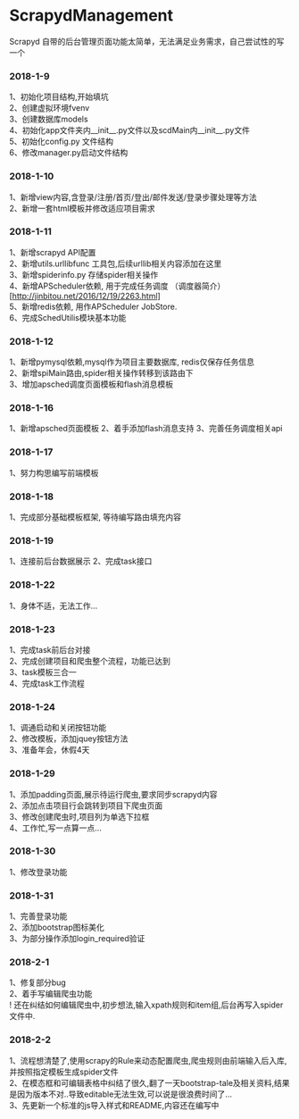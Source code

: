 # ScrapydManagement
Scrapyd 自带的后台管理页面功能太简单，无法满足业务需求，自己尝试性的写一个

### 2018-1-9
  1、初始化项目结构,开始填坑<br>
  2、创建虚拟环境fvenv<br>
  3、创建数据库models<br>
  4、初始化app文件夹内__init__.py文件以及scdMain内__init__.py文件<br>
  5、初始化config.py 文件结构<br>
  6、修改manager.py启动文件结构<br>

### 2018-1-10
  1、新增view内容,含登录/注册/首页/登出/邮件发送/登录步骤处理等方法<br>
  2、新增一套html模板并修改适应项目需求

### 2018-1-11
  1、新增scrapyd API配置<br>
  2、新增utils.urllibfunc 工具包,后续urllib相关内容添加在这里<br>
  3、新增spiderinfo.py 存储spider相关操作<br>
  4、新增APScheduler依赖, 用于完成任务调度   （调度器简介）[http://jinbitou.net/2016/12/19/2263.html]<br>
  5、新增redis依赖, 用作APScheduler JobStore.<br>
  6、完成SchedUtilis模块基本功能

### 2018-1-12
  1、新增pymysql依赖,mysql作为项目主要数据库, redis仅保存任务信息<br>
  2、新增spiMain路由,spider相关操作转移到该路由下<br>
  3、增加apsched调度页面模板和flash消息模板<br>
  
### 2018-1-16
  1、新增apsched页面模板
  2、着手添加flash消息支持
  3、完善任务调度相关api

### 2018-1-17
  1、努力构思编写前端模板

### 2018-1-18
  1、完成部分基础模板框架, 等待编写路由填充内容

### 2018-1-19
  1、连接前后台数据展示
  2、完成task接口

### 2018-1-22
  1、身体不适，无法工作...

### 2018-1-23
  1、完成task前后台对接<br>
  2、完成创建项目和爬虫整个流程，功能已达到<br>
  3、task模板三合一<br>
  4、完成task工作流程<br>

### 2018-1-24
  1、调通启动和关闭按钮功能<br>
  2、修改模板，添加jquey按钮方法<br>
  3、准备年会，休假4天<br>

### 2018-1-29
  1、添加padding页面,展示待运行爬虫,要求同步scrapyd内容<br>
  2、添加点击项目行会跳转到项目下爬虫页面<br>
  3、修改创建爬虫时,项目列为单选下拉框<br>
  4、工作忙,写一点算一点...<br>

### 2018-1-30
  1、修改登录功能<br>

### 2018-1-31
  1、完善登录功能<br>
  2、添加bootstrap图标美化<br>
  3、为部分操作添加login_required验证<br>

### 2018-2-1
  1、修复部分bug<br>
  2、着手写编辑爬虫功能<br>
  ! 还在纠结如何编辑爬虫中,初步想法,输入xpath规则和item组,后台再写入spider文件中.<br>

### 2018-2-2
  1、流程想清楚了,使用scrapy的Rule来动态配置爬虫,爬虫规则由前端输入后入库,并按照指定模板生成spider文件<br>
  2、在模态框和可编辑表格中纠结了很久,翻了一天bootstrap-tale及相关资料,结果是因为版本不对..导致editable无法生效,可以说是很浪费时间了...<br>
  3、先更新一个标准的js导入样式和README,内容还在编写中<br>